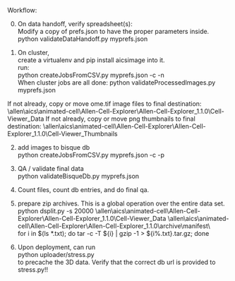 Workflow:

0. On data handoff, verify spreadsheet(s):  
Modify a copy of prefs.json to have the proper parameters inside.
    python validateDataHandoff.py myprefs.json

1. On cluster,  
create a virtualenv and pip install aicsimage into it.  
run:  
    python createJobsFromCSV.py myprefs.json -c -n  
When cluster jobs are all done:
    python validateProcessedImages.py myprefs.json

If not already, copy or move ome.tif image files to final destination: \\allen\aics\animated-cell\Allen-Cell-Explorer\Allen-Cell-Explorer_1.1.0\Cell-Viewer_Data
If not already, copy or move png thumbnails to final destination: \\allen\aics\animated-cell\Allen-Cell-Explorer\Allen-Cell-Explorer_1.1.0\Cell-Viewer_Thumbnails

2. add images to bisque db  
    python createJobsFromCSV.py myprefs.json -c -p

3. QA / validate final data  
    python validateBisqueDb.py myprefs.json

4. Count files, count db entries, and do final qa. 

5. prepare zip archives.  This is a global operation over the entire data set.  
    python dsplit.py -s 20000 \\allen\aics\animated-cell\Allen-Cell-Explorer\Allen-Cell-Explorer_1.1.0\Cell-Viewer_Data \\allen\aics\animated-cell\Allen-Cell-Explorer\Allen-Cell-Explorer_1.1.0\archive\manifest\  
    for i in $(ls *.txt); do tar -c -T ${i} | gzip -1 > ${i%.txt}.tar.gz; done

6. Upon deployment, can run  
    python uploader/stress.py  
to precache the 3D data.  Verify that the correct db url is provided to stress.py!!
